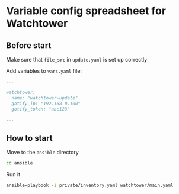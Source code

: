 # Variable config spreadsheet for Watchtower

## Before start 
Make sure that `file_src` in `update.yaml` is set up correctly

Add variables to `vars.yaml` file:

```yaml
...

watchtower:
  name: "watchtower-update"
  gotify_ip: "192.168.0.100"
  gotify_token: "abc123"

...
```

## How to start

Move to the `ansible` directory

```bash
cd ansible
```
Run it

```bash
ansible-playbook -i private/inventory.yaml watchtower/main.yaml
```
